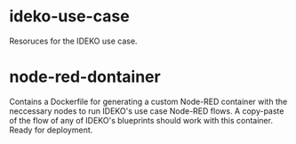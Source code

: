 # ideko-use-case
Resoruces for the IDEKO use case.

node-red-dontainer
===================
Contains a Dockerfile for generating a custom Node-RED container with the neccessary nodes to run IDEKO's use case Node-RED flows. A copy-paste of the flow of any of IDEKO's blueprints should work with this container. Ready for deployment.
